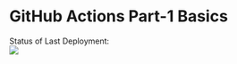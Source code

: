 # GitHub Actions Part-1 Basics


Status of Last Deployment:<br>
<img src="https://github.com/Saman13/mytest1/workflows/Saman_CI/badge.svg?branch=master"><br>

